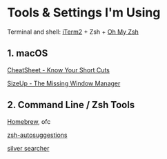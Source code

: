 # Tools & Settings I'm Using

Terminal and shell: [iTerm2](https://iterm2.com/) + Zsh + [Oh My Zsh](https://ohmyz.sh/)

## 1. macOS

[CheatSheet - Know Your Short Cuts](https://mediaatelier.com/CheatSheet/)

[SizeUp - The Missing Window Manager](https://www.irradiatedsoftware.com/sizeup/)

## 2. Command Line / Zsh Tools

[Homebrew](https://brew.sh/), ofc

[zsh-autosuggestions](https://github.com/zsh-users/zsh-autosuggestions)

[silver searcher](https://github.com/ggreer/the_silver_searcher)
